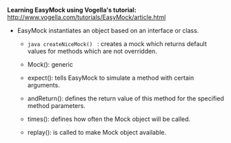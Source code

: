 **Learning EasyMock using Vogella's tutorial:**
http://www.vogella.com/tutorials/EasyMock/article.html

* EasyMock instantiates an object based on an interface or class.

	* ```java createNiceMock() ``` : creates a mock which returns default values for methods which are not overridden.

	* Mock(): generic

	* expect(): tells EasyMock to simulate a method with certain arguments. 

	* andReturn(): defines the return value of this method for the specified method parameters. 

	* times(): defines how often the Mock object will be called. 

	* replay(): is called to make Mock object available. 